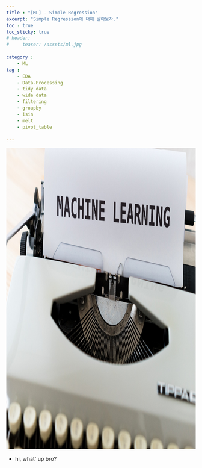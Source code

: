```yaml
---
title : "[ML] - Simple Regression"
excerpt: "Simple Regression에 대해 알아보자."
toc : true 
toc_sticky: true
# header:
#     teaser: /assets/ml.jpg

category :
    - ML
tag : 
    - EDA
    - Data-Processing
    - tidy data 
    - wide data
    - filtering
    - groupby
    - isin
    - melt
    - pivot_table

---
```



<img src='/assets/ml.jpg' width = 1000 height = 800 >

- hi, what' up bro? 
